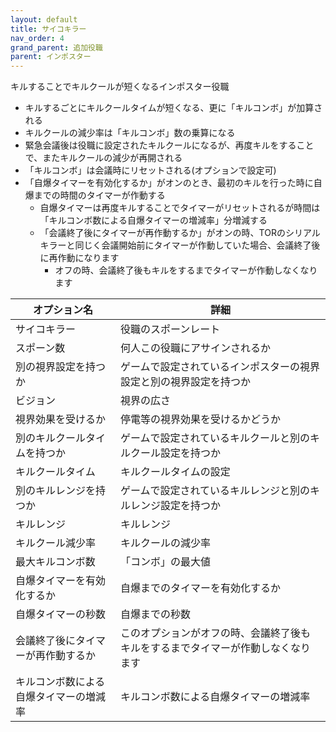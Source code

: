 ```yaml
---
layout: default
title: サイコキラー
nav_order: 4
grand_parent: 追加役職
parent: インポスター
---
```


キルすることでキルクールが短くなるインポスター役職
* キルするごとにキルクールタイムが短くなる、更に「キルコンボ」が加算される
* キルクールの減少率は「キルコンボ」数の乗算になる
* 緊急会議後は役職に設定されたキルクールになるが、再度キルをすることで、またキルクールの減少が再開される
* 「キルコンボ」は会議時にリセットされる(オプションで設定可)
* 「自爆タイマーを有効化するか」がオンのとき、最初のキルを行った時に自爆までの時間のタイマーが作動する
  * 自爆タイマーは再度キルすることでタイマーがリセットされるが時間は「キルコンボ数による自爆タイマーの増減率」分増減する
  * 「会議終了後にタイマーが再作動するか」がオンの時、TORのシリアルキラーと同じく会議開始前にタイマーが作動していた場合、会議終了後に再作動になります
    * オフの時、会議終了後もキルをするまでタイマーが作動しなくなります




|  オプション名 |  詳細  |
| ---- | ---- |
|  サイコキラー  | 役職のスポーンレート |
|  スポーン数  | 何人この役職にアサインされるか |
|  別の視界設定を持つか  |  ゲームで設定されているインポスターの視界設定と別の視界設定を持つか  |
|  ビジョン  |  視界の広さ  |
|  視界効果を受けるか  |  停電等の視界効果を受けるかどうか  |
|  別のキルクールタイムを持つか  | ゲームで設定されているキルクールと別のキルクール設定を持つか |
|  キルクールタイム  |  キルクールタイムの設定  |
|  別のキルレンジを持つか  |  ゲームで設定されているキルレンジと別のキルレンジ設定を持つか  |
|  キルレンジ  |  キルレンジ  |
|  キルクール減少率  |  キルクールの減少率  |
|  最大キルコンボ数  |  「コンボ」の最大値  |
|  自爆タイマーを有効化するか  |  自爆までのタイマーを有効化するか  |
|  自爆タイマーの秒数  |  自爆までの秒数  |
|  会議終了後にタイマーが再作動するか  |  このオプションがオフの時、会議終了後もキルをするまでタイマーが作動しなくなります  |
|  キルコンボ数による自爆タイマーの増減率  |  キルコンボ数による自爆タイマーの増減率  |